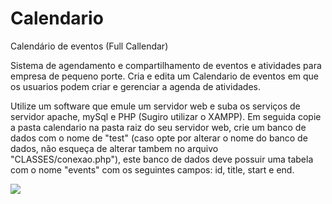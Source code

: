 # Calendario
Calendário de eventos
(Full Callendar)

Sistema de agendamento e compartilhamento de eventos e atividades para empresa de pequeno porte. Cria e edita um Calendario de eventos em que os usuarios podem criar e gerenciar a agenda de atividades.

Utilize um software que emule um servidor web e suba os serviços de servidor apache, mySql e PHP (Sugiro utilizar o XAMPP). Em seguida copie a pasta calendario na pasta raiz do seu servidor web, crie um banco de dados com o nome de "test" (caso opte por alterar o nome do banco de dados, não esqueça de alterar tambem no arquivo "CLASSES/conexao.php"), este banco de dados deve possuir uma tabela com o nome "events" com os seguintes campos: id, title, start e end.

<img src="https://user-images.githubusercontent.com/33841428/144291736-a6cbb861-436d-4132-9630-cf3e32e34443.png">
